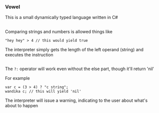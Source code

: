 ### Vowel
This is a small dynamically typed language written in C#

##
Comparing strings and numbers is allowed
things like 

	"hey hey" > 4 // this would yield true

The interpreter simply gets the length of the left operand (string) and executes the 
instruction
	
##
The `?:` operator will work even without the else part, though it'll return 'nil' 

For example
	
	var c = (3 > 4) ? "c string"; 
	wandika c; // this will yield 'nil'

The interpreter will issue a warning, indicating to the user about what's about to happen